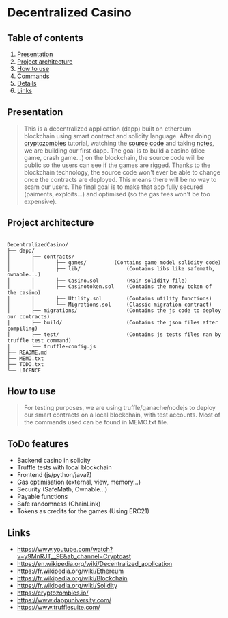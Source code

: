 # Decentralized Casino

## Table of contents

1. [Presentation](#presentation)
2. [Project architecture](#project-architecture)
3. [How to use](#how-does-it-work)
4. [Commands](#commands)
5. [Details](#details)
6. [Links](#links)

## Presentation 

>This is a decentralized application (dapp) built on ethereum blockchain using smart contract and solidity language. After doing [cryptozombies](https://cryptozombies.io) tutorial, watching the [source code](https://github.com/hanzopgp/CryptoZombies) and taking [notes](https://github.com/hanzopgp/CryptoZombies), we are building our first dapp. The goal is to build a casino (dice game, crash game...) on the blockchain, the source code will be public so the users can see if the games are rigged. Thanks to the blockchain technology, the source code won't ever be able to change once the contracts are deployed. This means there will be no way to scam our users. The final goal is to make that app fully secured (paiments, exploits...) and optimised (so the gas fees won't be too expensive).

## Project architecture

<pre><code>
DecentralizedCasino/
├── dapp/
│   	├── contracts/
│       │       ├── games/ 	       (Contains game model solidity code)   
│       │       ├── lib/               (Contains libs like safemath, ownable...)
│       │       ├── Casino.sol         (Main solidity file)
│       │       ├── Casinotoken.sol    (Contains the money token of the casino)
│       │       ├── Utility.sol        (Contains utility functions)
│       │       └── Migrations.sol     (Classic migration contract)                    
│   	├── migrations/                (Contains the js code to deploy our contracts)
│       ├── build/                     (Contains the json files after compiling)
│       ├── test/                      (Contains js tests files ran by truffle test command)
│       └── truffle-config.js 
├── README.md		          
├── MEMO.txt
├── TODO.txt
└── LICENCE  
</pre></code>

## How to use

>For testing purposes, we are using truffle/ganache/nodejs to deploy our smart contracts on a local blockchain, with test accounts.
Most of the commands used can be found in MEMO.txt file.

## ToDo features

- Backend casino in solidity
- Truffle tests with local blockchain
- Frontend (js/python/java?)
- Gas optimisation (external, view, memory...)
- Security (SafeMath, Ownable...)
- Payable functions
- Safe randomness (ChainLink)
- Tokens as credits for the games (Using ERC21)

## Links

- https://www.youtube.com/watch?v=y9MnRJT__9E&ab_channel=Cryptoast
- https://en.wikipedia.org/wiki/Decentralized_application
- https://fr.wikipedia.org/wiki/Ethereum
- https://fr.wikipedia.org/wiki/Blockchain
- https://fr.wikipedia.org/wiki/Solidity
- https://cryptozombies.io/
- https://www.dappuniversity.com/
- https://www.trufflesuite.com/
